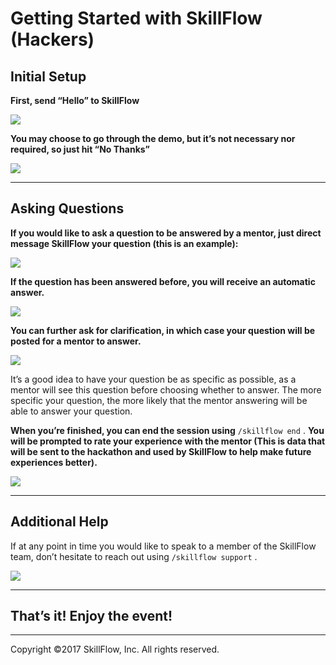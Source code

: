 # Getting Started with SkillFlow (Hackers)

## Initial Setup

**First, send “Hello” to SkillFlow**

![](https://d2mxuefqeaa7sj.cloudfront.net/s_E3D4EE5A5904C28D146C049D21276CD211EC3B6358FD6F5353E8F8F9BF840AB9_1492110632933_Screen+Shot+2017-04-13+at+11.54.40+AM.png)


**You may choose to go through the demo, but it’s not necessary nor required, so just hit “No Thanks”**

![](https://d2mxuefqeaa7sj.cloudfront.net/s_214A13FCF07B0324EE0B806A20E96AEE29ACC565C1AFA42BBDA587ABCEFFE0DA_1491850182322_Screen+Shot+2017-04-10+at+11.49.26+AM.png)

----------
## Asking Questions

**If you would like to ask a question to be answered by a mentor, just direct message SkillFlow your question (this is an example):**

![](https://d2mxuefqeaa7sj.cloudfront.net/s_E3D4EE5A5904C28D146C049D21276CD211EC3B6358FD6F5353E8F8F9BF840AB9_1492110302961_Screen+Shot+2017-04-13+at+11.56.05+AM.png)


**If the question has been answered before, you will receive an automatic answer.**

![](https://d2mxuefqeaa7sj.cloudfront.net/s_E3D4EE5A5904C28D146C049D21276CD211EC3B6358FD6F5353E8F8F9BF840AB9_1492110312865_Screen+Shot+2017-04-13+at+12.04.19+PM.png)


**You can further ask for clarification, in which case your question will be posted for a mentor to answer.**

![](https://d2mxuefqeaa7sj.cloudfront.net/s_E3D4EE5A5904C28D146C049D21276CD211EC3B6358FD6F5353E8F8F9BF840AB9_1492110463594_Screen+Shot+2017-04-13+at+12.07.24+PM.png)


It’s a good idea to have your question be as specific as possible, as a mentor will see this question before choosing whether to answer. The more specific your question, the more likely that the mentor answering will be able to answer your question.

**When you’re finished, you can end the session using** `/skillflow end` .
**You will be prompted to rate your experience with the mentor (This is data that will be sent to the hackathon and used by SkillFlow to help make future experiences better).** 


![](https://d2mxuefqeaa7sj.cloudfront.net/s_214A13FCF07B0324EE0B806A20E96AEE29ACC565C1AFA42BBDA587ABCEFFE0DA_1491851699870_Screen+Shot+2017-04-10+at+12.14.30+PM.png)

----------
## Additional Help

If at any point in time you would like to speak to a member of the SkillFlow team, don’t hesitate to reach out using `/skillflow support` .

![](https://d2mxuefqeaa7sj.cloudfront.net/s_214A13FCF07B0324EE0B806A20E96AEE29ACC565C1AFA42BBDA587ABCEFFE0DA_1491852159029_Screen+Shot+2017-04-10+at+12.22.03+PM.png)

----------
## That’s it! Enjoy the event!

-------
Copyright &copy;2017 SkillFlow, Inc. All rights reserved.
